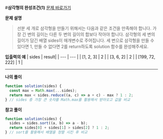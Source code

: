 #**삼각형의 완성조건(1)**
[문제 바로가기](https://school.programmers.co.kr/learn/courses/30/lessons/120889)

**문제 설명**

> 선분 세 개로 삼각형을 만들기 위해서는 다음과 같은 조건을 만족해야 합니다.
> 가장 긴 변의 길이는 다른 두 변의 길이의 합보다 작아야 합니다.
> 삼각형의 세 변의 길이가 담긴 배열 sides이 매개변수로 주어집니다. 세 변으로 삼각형을 만들 수 있다면 1, 만들 수 없다면 2를 return하도록 solution 함수를 완성해주세요.

**입출력의 예**
| sides | result|
| --- | --- |
| [1, 2, 3] | 2 |
| [3, 6, 2] | 2 |
| [199, 72, 222] | 1 |

---

**나의 풀이**

```javascript
function solution(sides) {
  const max = Math.max(...sides);
  return max < sides.reduce((a, c) => a + c) - max ? 1 : 2;
} // sides 중 가장 큰 숫자를 Math.max를 활용해서 받아오고 값을 비교
```

**참고 풀이**

```javascript
function solution(sides) {
  sides = sides.sort((a, b) => a - b);
  return sides[0] + sides[1] > sides[2] ? 1 : 2;
} // sort를 활용해서 배열을 정렬 시킨 후 비교
```
